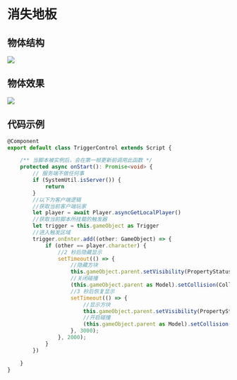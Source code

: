 # 消失地板

## 物体结构

![](https://wstatic-a1.233leyuan.com/productdocs/static/boxcn4ZLJ2Ct6asVaHwaNrJPfPf.png)

## 物体效果

![](https://wstatic-a1.233leyuan.com/productdocs/static/boxcnZtUj6kbqmT1k4Xks3Sl9Eb.gif)

## 代码示例

```ts
@Component
export default class TriggerControl extends Script {

    /** 当脚本被实例后，会在第一帧更新前调用此函数 */
    protected async onStart(): Promise<void> {
        // 服务端不做任何事
        if (SystemUtil.isServer()) {
            return
        }
        //以下为客户端逻辑
        //获取当前客户端玩家
        let player = await Player.asyncGetLocalPlayer()
        //获取当前脚本所挂载的触发器
        let trigger = this.gameObject as Trigger
        //进入触发区域
        trigger.onEnter.add((other: GameObject) => {
            if (other == player.character) {
                //2 秒后隐藏显示
                setTimeout(() => {
                    //隐藏方块
                    this.gameObject.parent.setVisibility(PropertyStatus.Off);
                    //关闭碰撞
                    (this.gameObject.parent as Model).setCollision(CollisionStatus.Off)
                    //3 秒后恢复显示
                    setTimeout(() => {
                        //显示方块
                        this.gameObject.parent.setVisibility(PropertyStatus.On);
                        //开启碰撞
                        (this.gameObject.parent as Model).setCollision(CollisionStatus.On)
                    }, 3000);
                }, 2000);
            }
        })

    }
}
```
